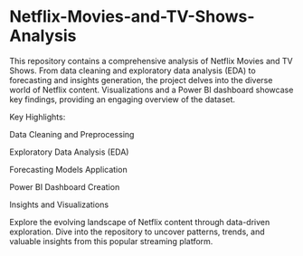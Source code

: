 # Netflix-Movies-and-TV-Shows-Analysis
This repository contains a comprehensive analysis of Netflix Movies and TV Shows. From data cleaning and exploratory data analysis (EDA) to forecasting and insights generation, the project delves into the diverse world of Netflix content. Visualizations and a Power BI dashboard showcase key findings, providing an engaging overview of the dataset.

Key Highlights:

Data Cleaning and Preprocessing

Exploratory Data Analysis (EDA)

Forecasting Models Application

Power BI Dashboard Creation

Insights and Visualizations

Explore the evolving landscape of Netflix content through data-driven exploration. Dive into the repository to uncover patterns, trends, and valuable insights from this popular streaming platform.
